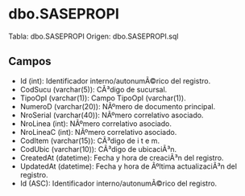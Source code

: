 ﻿# dbo.SASEPROPI

Tabla: dbo.SASEPROPI
Origen: dbo.SASEPROPI.sql

## Campos

- Id (int): Identificador interno/autonumÃ©rico del registro.
- CodSucu (varchar(5)): CÃ³digo de sucursal.
- TipoOpI (varchar(1)): Campo TipoOpI (varchar(1)).
- NumeroD (varchar(20)): NÃºmero de documento principal.
- NroSerial (varchar(40)): NÃºmero correlativo asociado.
- NroLinea (int): NÃºmero correlativo asociado.
- NroLineaC (int): NÃºmero correlativo asociado.
- CodItem (varchar(15)): CÃ³digo de i t e m.
- CodUbic (varchar(10)): CÃ³digo de ubicaciÃ³n.
- CreatedAt (datetime): Fecha y hora de creaciÃ³n del registro.
- UpdatedAt (datetime): Fecha y hora de Ãºltima actualizaciÃ³n del registro.
- Id (ASC): Identificador interno/autonumÃ©rico del registro.

